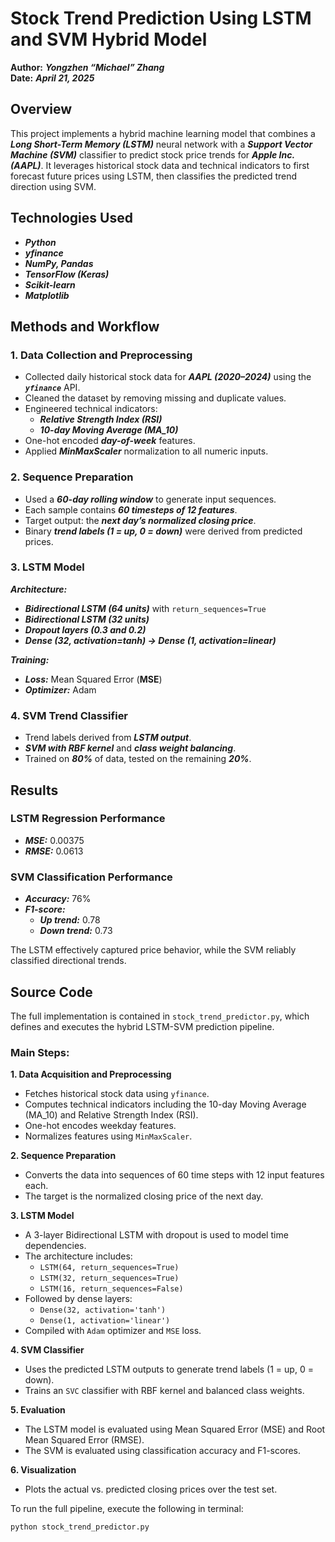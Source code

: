 # Stock Trend Prediction Using LSTM and SVM Hybrid Model

**Author:** ***Yongzhen “Michael” Zhang***  
**Date:** ***April 21, 2025***

## Overview

This project implements a hybrid machine learning model that combines a ***Long Short-Term Memory (LSTM)*** neural network with a ***Support Vector Machine (SVM)*** classifier to predict stock price trends for ***Apple Inc. (AAPL)***. It leverages historical stock data and technical indicators to first forecast future prices using LSTM, then classifies the predicted trend direction using SVM.

## Technologies Used

- ***Python***
- ***yfinance***
- ***NumPy, Pandas***
- ***TensorFlow (Keras)***
- ***Scikit-learn***
- ***Matplotlib***

## Methods and Workflow

### 1. Data Collection and Preprocessing

- Collected daily historical stock data for ***AAPL (2020–2024)*** using the ***`yfinance`*** API.
- Cleaned the dataset by removing missing and duplicate values.
- Engineered technical indicators:
  - ***Relative Strength Index (RSI)***
  - ***10-day Moving Average (MA_10)***
- One-hot encoded ***day-of-week*** features.
- Applied ***MinMaxScaler*** normalization to all numeric inputs.

### 2. Sequence Preparation

- Used a ***60-day rolling window*** to generate input sequences.
- Each sample contains ***60 timesteps of 12 features***.
- Target output: the ***next day’s normalized closing price***.
- Binary ***trend labels (1 = up, 0 = down)*** were derived from predicted prices.

### 3. LSTM Model

***Architecture:***
- ***Bidirectional LSTM (64 units)*** with `return_sequences=True`
- ***Bidirectional LSTM (32 units)***
- ***Dropout layers (0.3 and 0.2)***
- ***Dense (32, activation=tanh) → Dense (1, activation=linear)***

***Training:***
- ***Loss:*** Mean Squared Error (**MSE**)
- ***Optimizer:*** Adam

### 4. SVM Trend Classifier

- Trend labels derived from ***LSTM output***.
- ***SVM with RBF kernel*** and ***class weight balancing***.
- Trained on ***80%*** of data, tested on the remaining ***20%***.

## Results

### LSTM Regression Performance

- ***MSE:*** 0.00375
- ***RMSE:*** 0.0613

### SVM Classification Performance

- ***Accuracy:*** 76%
- ***F1-score:***
  - ***Up trend:*** 0.78
  - ***Down trend:*** 0.73

The LSTM effectively captured price behavior, while the SVM reliably classified directional trends.

## Source Code

The full implementation is contained in `stock_trend_predictor.py`, which defines and executes the hybrid LSTM-SVM prediction pipeline.

### Main Steps:

**1. Data Acquisition and Preprocessing**
- Fetches historical stock data using `yfinance`.
- Computes technical indicators including the 10-day Moving Average (MA_10) and Relative Strength Index (RSI).
- One-hot encodes weekday features.
- Normalizes features using `MinMaxScaler`.

**2. Sequence Preparation**
- Converts the data into sequences of 60 time steps with 12 input features each.
- The target is the normalized closing price of the next day.

**3. LSTM Model**
- A 3-layer Bidirectional LSTM with dropout is used to model time dependencies.
- The architecture includes:
  - `LSTM(64, return_sequences=True)`
  - `LSTM(32, return_sequences=True)`
  - `LSTM(16, return_sequences=False)`
- Followed by dense layers:
  - `Dense(32, activation='tanh')`
  - `Dense(1, activation='linear')`
- Compiled with `Adam` optimizer and `MSE` loss.

**4. SVM Classifier**
- Uses the predicted LSTM outputs to generate trend labels (1 = up, 0 = down).
- Trains an `SVC` classifier with RBF kernel and balanced class weights.

**5. Evaluation**
- The LSTM model is evaluated using Mean Squared Error (MSE) and Root Mean Squared Error (RMSE).
- The SVM is evaluated using classification accuracy and F1-scores.

**6. Visualization**
- Plots the actual vs. predicted closing prices over the test set.

To run the full pipeline, execute the following in terminal:

```bash
python stock_trend_predictor.py
